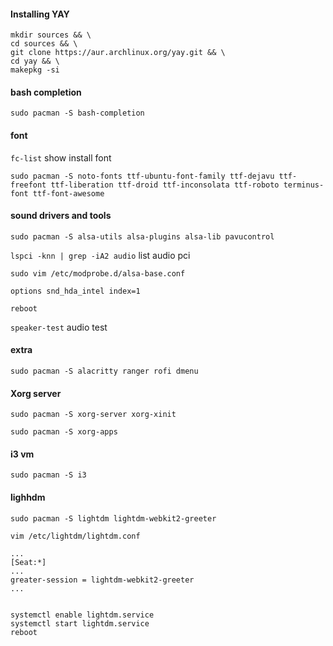 #### Installing YAY
```
mkdir sources && \
cd sources && \
git clone https://aur.archlinux.org/yay.git && \
cd yay && \
makepkg -si
```

#### bash completion
`sudo pacman -S bash-completion`

#### font
`fc-list` show install font

`sudo pacman -S noto-fonts ttf-ubuntu-font-family ttf-dejavu ttf-freefont ttf-liberation ttf-droid ttf-inconsolata ttf-roboto terminus-font ttf-font-awesome`

#### sound drivers and tools
`sudo pacman -S alsa-utils alsa-plugins alsa-lib pavucontrol`

`lspci -knn | grep -iA2 audio` list audio pci

```
sudo vim /etc/modprobe.d/alsa-base.conf

options snd_hda_intel index=1
```

`reboot`

`speaker-test` audio test

#### extra
`sudo pacman -S alacritty ranger rofi dmenu`

#### Xorg server
`sudo pacman -S xorg-server xorg-xinit`

`sudo pacman -S xorg-apps` 

#### i3 vm
`sudo pacman -S i3`

#### lighhdm
`sudo pacman -S lightdm lightdm-webkit2-greeter`

```
vim /etc/lightdm/lightdm.conf

...
[Seat:*]
...
greater-session = lightdm-webkit2-greeter
...


systemctl enable lightdm.service
systemctl start lightdm.service
reboot

```

